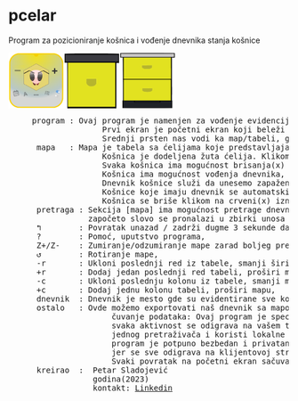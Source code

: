 # pcelar
Program za pozicioniranje košnica i vođenje dnevnika stanja košnice

<div style="display:flex;">
  <img src="setup/icon.png" width="100px" height="100px">
  <img src="img/hive_top.png" width="100px" height="100px">
  <img src="img/hive.png" width="100px" height="100px">
</div>

<pre>
     program : Ovaj program je namenjen za vođenje evidencije stanja i planiranja postavke košnica
                    Prvi ekran je početni ekran koji beleži statistiku i navodi nas ka ostalim delovima programa
                    Srednji prsten nas vodi ka map/tabeli, gde vodimo evidenciju košnica,
      mapa   : Mapa je tabela sa ćelijama koje predstavljaja plan mesta gde se nalaze naše košnice (voćnjak, livada...)
                    Košnica je dodeljena žuta ćelija. Klikom na ćeliju tabele, pretvaramo praznu ćeliju u košnicu.
                    Svaka košnica ima mogućnost brisanja(x) i editovanja(e)
                    Košnica ima mogućnost vođenja dnevnika, klikom na edit(e) započinjemo dnevnik po košnici.
                    Dnevnik košnice služi da unesemo zapaženo stanje košnice
                    Košnice koje imaju dnevnik se automatski prepoznaju i imaju znak hexagon na sebi
                    Košnica se briše klikom na crveni(x) iznad košnice,
      pretraga : Sekcija [mapa] ima mogućnost pretrage dnevnika svih košnica,
                 započeto slovo se pronalazi u zbirki unosa i označava košnicu rozom bojom,
      ↰        : Povratak unazad / zadrži dugme 3 sekunde da osvežiš program`,
      ?        : Pomoć, uputstvo programa,
      Z+/Z-    : Zumiranje/odzumiranje mape zarad boljeg pregleda,
      ↺        : Rotiranje mape,
      -r       : Ukloni poslednji red iz tabele, smanji širinu mape,
      +r       : Dodaj jedan poslednji red tabeli, proširi mapu,
      -c       : Ukloni poslednju kolonu iz tabele, smanji mapu,
      +c       : Dodaj jednu kolonu tabeli, proširi mapu,
      dnevnik  : Dnevnik je mesto gde su evidentirane sve košnice i unešeni detalji svake posebno. Dnevnik automatski izračunava poziciju košnice,
      ostalo   : Ovde možemo exportovati naš dnevnik sa mapom i spiskom košnica u nameri da ga sačuvamo kao .csv fajl kao i importovati stari dnevnik,
                      čuvanje podataka: Ovaj program je specijalno napisan da nema potrebe da se registrujete, 
                      svaka aktivnost se odigrava na vašem telefonu/računaru u okviru
                      jednog pretraživača i koristi lokalne resurse da popamti urađene stvari, 
                      program je potpuno bezbedan i privatan za svakog korisnika,
                      jer se sve odigrava na klijentovoj strani
                      Svaki povratak na početni ekran sačuvaće dotadašnji unos,              
      kreirao  :  Petar Sladojević
                  godina(2023)
                  kontakt: <a href="https://www.linkedin.com/in/petar-sladojevi%C4%87-5b7847237/recent-activity/">Linkedin</a>



</pre>

